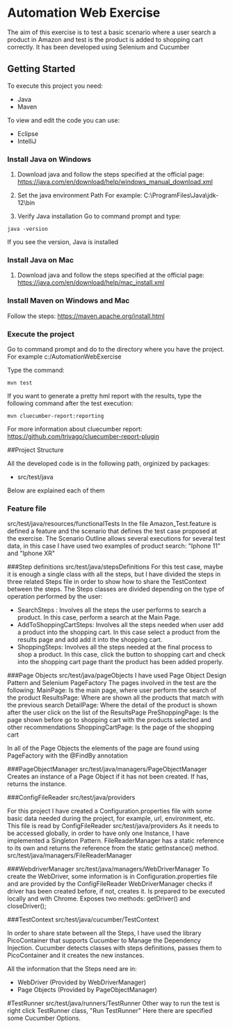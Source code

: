 # Automation Web Exercise

The aim of this exercise is to test a basic scenario where a user search a product in Amazon and test is the product
is added to shopping cart correctly.
It has been developed using Selenium and Cucumber

## Getting Started

To execute this project you need:
- Java
- Maven

To view and edit the code you can use:
- Eclipse
- IntelliJ

### Install Java on Windows

1. Download java and follow the steps specified at the official page:
https://java.com/en/download/help/windows_manual_download.xml

2. Set the java environment Path
For example:
C:\ProgramFiles\Java\jdk-12\bin

3. Verify Java installation
Go to command prompt and type:

```
java -version
```

If you see the version, Java is installed

### Install Java on Mac

1. Download java and follow the steps specified at the official page:
https://java.com/en/download/help/mac_install.xml

### Install Maven on Windows and Mac
Follow the steps: https://maven.apache.org/install.html

### Execute the project

Go to command prompt and do to the directory where you have the project.
For example c:/AutomationWebExercise

Type the command:
```
mvn test
```

If you want to generate a pretty hml report with the results, type the following command after the test execution:

```
mvn cluecumber-report:reporting
```

For more information about cluecumber report:
https://github.com/trivago/cluecumber-report-plugin


##Project Structure

All the developed code is in the following path, orginized by packages:
 - src/test/java

 Below are explained each of them

### Feature file
src/test/java/resources/functionalTests
In the file Amazon_Test.feature is defined a feature and the scenario that defines the test case proposed at the
exercise. The Scenario Outline allows several executions for several test data, in this case I have used two examples
of product search: "Iphone 11" and "Iphone XR"

###Step definitions
src/test/java/stepsDefinitions
For this test case, maybe it is enough a single class with all the steps, but I have divided the steps in three related
Steps file in order to show how to share the TestContext between the steps.
The Steps classes are divided depending on the type of operation performed by the user:
 - SearchSteps : Involves all the steps the user performs to search a product. In this case, perform a search at the Main Page.
 - AddToShoppingCartSteps: Involves all the steps needed when user add a product into the shopping cart.
   In this case select a product from the results page and add add it into the shopping cart.
 - ShoppingSteps: Involves all the steps needed at the final process to shop a product. In this case,
   click the button to shopping cart and check into the shopping cart page thant the product has been added properly.

###Page Objects
src/test/java/pageObjects
I have used Page Object Design Pattern and Selenium PageFactory
The pages involved in the test are the following:
MainPage: Is the main page, where user perform the search of the product
ResultsPage: Where are shown all the products that match with the previous search
DetailPage: Where the detail of the product is shown after the user click on the list of the ResultsPage
PreShoppingPage: Is the page shown before go to shopping cart with the products selected and other recommendations
ShoppingCartPage: Is the page of the shopping cart

In all of the Page Objects the elements of the page are found using PageFactory with the @FindBy annotation

###PageObjectManager
src/test/java/managers/PageObjectManager
Creates an instance of a Page Object if it has not been created. If has, returns the instance.

###ConfigFileReader
src/test/java/providers

For this project I have created a Configuration.properties file with some basic data needed during the project, for
example, url, environment, etc.
This file is read by ConfigFileReader src/test/java/providers
As it needs to be accessed globally, in order to have only one Instance, I have implemented a Singleton Pattern.
FileReaderManager has a static reference to its own and returns the reference from the static getInstance() method.
src/test/java/managers/FileReaderManager

###WebdriverManager
src/test/java/managers/WebDriverManager
To create the WebDriver, some information is in Configuration.properties file and are provided by the ConfigFileReader
WebDriverManager checks if driver has been created before, if not, creates it.
Is prepared to be executed locally and with Chrome.
Exposes two methods: getDriver() and closeDriver();

###TestContext
src/test/java/cucumber/TestContext

In order to share state between all the Steps, I have used the library PicoContainer
that supports Cucumber to Manage the Dependency Injection.
Cucumber detects classes with steps definitions, passes them to PicoContainer and it creates the new instances.

All the information that the Steps need are in:
  - WebDriver (Provided by WebDriverManager)
  - Page Objects (Provided by PageObjectManager)

#TestRunner
src/test/java/runners/TestRunner
Other way to run the test is right click TestRunner class, "Run TestRunner"
Here there are specified some Cucumber Options.














